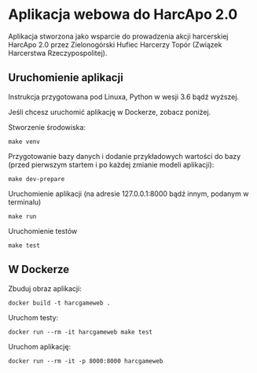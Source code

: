 # Aplikacja webowa do HarcApo 2.0

Aplikacja stworzona jako wsparcie do prowadzenia akcji harcerskiej HarcApo 2.0 przez
Zielonogórski Hufiec Harcerzy Topór (Związek Harcerstwa Rzeczypospolitej).

## Uruchomienie aplikacji

Instrukcja przygotowana pod Linuxa, Python w wesji 3.6 bądź wyższej.

Jeśli chcesz uruchomić aplikację w Dockerze, zobacz poniżej.

Stworzenie środowiska:

```shell
make venv
```

Przygotowanie bazy danych i dodanie przykładowych wartości do bazy (przed pierwszym startem i po każdej zmianie modeli aplikacji):

```shell
make dev-prepare
```

Uruchomienie aplikacji (na adresie 127.0.0.1:8000 bądź innym, podanym w terminalu)

```shell
make run
```

Uruchomienie testów

```shell
make test
```

## W Dockerze

Zbuduj obraz aplikacji:

```shell
docker build -t harcgameweb .
```

Uruchom testy:

```shell
docker run --rm -it harcgameweb make test
```

Uruchom aplikację:

```shell
docker run --rm -it -p 8000:8000 harcgameweb
```
